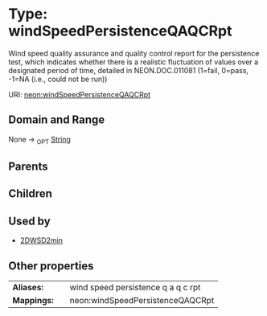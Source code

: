 
# Type: windSpeedPersistenceQAQCRpt


Wind speed quality assurance and quality control report for the persistence test, which indicates  whether there is a realistic fluctuation of values over a designated period of time, detailed in NEON.DOC.011081 (1=fail, 0=pass, -1=NA (i.e., could not be run))

URI: [neon:windSpeedPersistenceQAQCRpt](https://data.neonscience.org/windSpeedPersistenceQAQCRpt)


## Domain and Range

None ->  <sub>OPT</sub> [String](types/String.md)

## Parents


## Children


## Used by

 * [2DWSD2min](2DWSD2min.md)

## Other properties

|  |  |  |
| --- | --- | --- |
| **Aliases:** | | wind speed persistence q a q c rpt |
| **Mappings:** | | neon:windSpeedPersistenceQAQCRpt |

